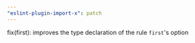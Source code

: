 ```yaml
---
"eslint-plugin-import-x": patch
---
```


fix(first): improves the type declaration of the rule `first`'s option

